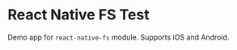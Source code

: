 React Native FS Test
====================

Demo app for `react-native-fs` module. Supports iOS and Android.
